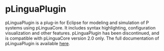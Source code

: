 # pLinguaPlugin

pLinguaPlugin is a plug-in for Eclipse for modeling and simulation of P systems using pLinguaCore. It includes syntax highlighting, configuration visualization and other features. pLinguaPlugin has been discontinued, and is compatible with pLinguaCore version 2.0 only. The full documentation of pLinguaPlugin is available [here](http://www.p-lingua.org/wiki/index.php/PLinguaPlugin).
